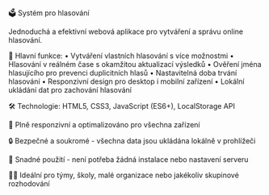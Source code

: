 🗳️ Systém pro hlasování

Jednoduchá a efektivní webová aplikace pro vytváření a správu online hlasování.

🚀 Hlavní funkce:
• Vytváření vlastních hlasování s více možnostmi
• Hlasování v reálném čase s okamžitou aktualizací výsledků
• Ověření jména hlasujícího pro prevenci duplicitních hlasů
• Nastavitelná doba trvání hlasování
• Responzivní design pro desktop i mobilní zařízení
• Lokální ukládání dat pro zachování hlasování

🛠️ Technologie: HTML5, CSS3, JavaScript (ES6+), LocalStorage API

📱 Plně responzivní a optimalizováno pro všechna zařízení

🔒 Bezpečné a soukromé - všechna data jsou ukládána lokálně v prohlížeči

🌟 Snadné použití - není potřeba žádná instalace nebo nastavení serveru

👨‍💻 Ideální pro týmy, školy, malé organizace nebo jakékoliv skupinové rozhodování
